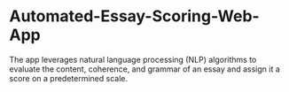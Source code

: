 # Automated-Essay-Scoring-Web-App
The app leverages natural language processing (NLP) algorithms to evaluate the content, coherence, and grammar of an essay and assign it a score on a predetermined scale.
